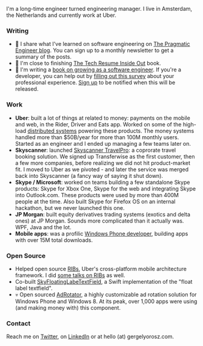 I'm a long-time engineer turned engineering manager. I live in Amsterdam, the Netherlands and currently work at Uber.

### Writing
- 💬 I share what I've learned on software engineering on [The Pragmatic Engineer blog](https://blog.pragmaticengineer.com/about/). You can sign up to a monthly newsletter to get a summary of the posts.
- 📕 I'm close to finishing [The Tech Resume Inside Out](https://thetechresume.com/) book.
- 📘 I'm writing a [book on growing as a software engineer](https://blog.pragmaticengineer.com/book/). If you're a developer, you can help out by [filling out this survey](https://docs.google.com/forms/d/e/1FAIpQLSfkyhweBIkfDGCGtSnJQ6nXuWaGL-7sPhpDGifqBBMTl1aXWw/viewform) about your professional experience. [Sign up](https://tinyletter.com/pragmaticengineer) to be notified when this will be released.

### Work
- **Uber**: built a lot of things at related to money: payments on the mobile and web, in the Rider, Driver and Eats app. Worked on some of the high-load [distributed systems](https://blog.pragmaticengineer.com/distributed-architecture-concepts-i-have-learned-while-building-payments-systems/) powering these products. The money systems handled more than $50B/year for more than 100M monthly users. Started as an engineer and I ended up managing a few teams later on.
- **Skyscanner**: launched [Skyscanner TravelPro](https://www.travolution.com/articles/14875/skyscanner-takes-step-into-business-travel-with-travelpro): a coprorate travel booking solution. We signed up Transferwise as the first customer, then a few more companies, before realizing we did not hit product-market fit. I moved to Uber as we pivoted - and later the service was merged back into Skyscanner (a fancy way of saying it shut down). 
- **Skype / Microsoft**: worked on teams building a few standalone Skype products: Skype for Xbox One, Skype for the web and integrating Skype into Outlook.com. These products were used by more than 400M people at the time. Also built Skype for Firefox OS on an internal hackathon, but we never launched this one.
- **JP Morgan**: built equity derivatives trading systems (exotics and delta ones) at JP Morgan. Sounds more complicated than it actually was. WPF, Java and the lot.
- **Mobile apps**: was a profilic [Windows Phone developer](https://blogs.windows.com/devices/2012/08/22/flowing-apps-with-developer-gergely-orosz/), building apps with over 15M total downloads.

### Open Source
- Helped open source [RIBs](https://github.com/uber/RIBs), Uber's cross-platform mobile architecture framework. I did [some talks on RIBs](https://blog.pragmaticengineer.com/talks/#mobile-architecture-at-scale) as well.
- Co-built [SkyFloatingLabeTextField](https://github.com/Skyscanner/SkyFloatingLabelTextField), a Swift implementation of the "float label textfield".
- 💀 Open sourced [AdRotator](https://github.com/Adrotator/AdrotatorV2), a highly customizable ad rotation solution for Windows Phone and Windows 8. At its peak, over 1,000 apps were using (and making money with) this component.

### Contact

Reach me on [Twitter](https://twitter.com/GergelyOrosz), on [LinkedIn](https://www.linkedin.com/in/gergelyorosz/) or at hello (at) gergelyorosz.com.

<!--
**gergelyorosz/gergelyorosz** is a ✨ _special_ ✨ repository because its `README.md` (this file) appears on your GitHub profile.

Here are some ideas to get you started:

- 🔭 I’m currently working on ...
- 🌱 I’m currently learning ...
- 👯 I’m looking to collaborate on ...
- 🤔 I’m looking for help with ...
- 💬 Ask me about ...
- 📫 How to reach me: ...
- 😄 Pronouns: ...
- ⚡ Fun fact: ...
-->
